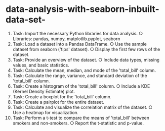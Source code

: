 # data-analysis-with-seaborn-inbuilt-data-set-

1. Task: Import the necessary Python libraries for data analysis.
○ Libraries: pandas, numpy, matplotlib.pyplot, seaborn
2. Task: Load a dataset into a Pandas DataFrame.
○ Use the sample dataset from seaborn ('tips' dataset).
○ Display the first few rows of the dataset.
3. Task: Provide an overview of the dataset.
○ Include data types, missing values, and basic statistics.
4. Task: Calculate the mean, median, and mode of the 'total_bill' column.
5. Task: Calculate the range, variance, and standard deviation of the 'total_bill' column.
6. Task: Create a histogram of the 'total_bill' column.
○ Include a KDE (Kernel Density Estimate) plot.
7. Task: Create a boxplot for the 'total_bill' column.
8. Task: Create a pairplot for the entire dataset.
9. Task: Calculate and visualize the correlation matrix of the dataset.
○ Use a heatmap for visualization.
10. Task: Perform a t-test to compare the means of 'total_bill' between smokers and
non-smokers.
○ Report the t-statistic and p-value.
